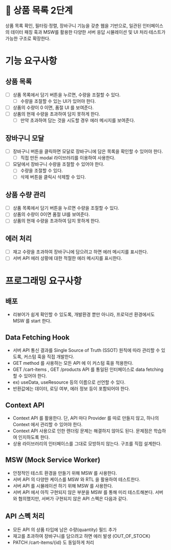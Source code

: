 # 🎁 상품 목록 2단계

상품 목록 확인, 필터링·정렬, 장바구니 기능을 갖춘 웹을 기반으로, 일관된 인터페이스의 데이터 패칭 훅과 MSW를 활용한 다양한 서버 응답 시뮬레이션 및 UI 처리·테스트가 가능한 구조로 확장한다.

# 기능 요구사항

## 상품 목록

- [ ] 상품 목록에서 담기 버튼을 누르면, 수량을 조절할 수 있다.
  - [ ] 수량을 조절할 수 있는 UI가 있어야 한다.
- [ ] 상품의 수량이 0 이면, 품절 UI 를 보여준다.
- [ ] 상품의 현재 수량을 초과하여 담지 못하게 한다.
  - [ ] 만약 초과하여 담는 것을 시도할 경우 에러 메시지를 보여준다.

## 장바구니 모달

- [ ] 장바구니 버튼을 클릭하면 모달로 장바구니에 담은 목록을 확인할 수 있어야 한다.
  - [ ] 직접 만든 modal 라이브러리를 이용하여 사용한다.
- [ ] 모달에서 장바구니 수량을 조절할 수 있어야 한다.
  - [ ] 수량을 조절할 수 있다.
  - [ ] 삭제 버튼을 클릭시 삭제할 수 있다.

## 상품 수량 관리

- [ ] 상품 목록에서 담기 버튼을 누르면 수량을 조절할 수 있다.
- [ ] 상품의 수량이 0이면 품절 UI를 보여준다.
- [ ] 상품의 현재 수량을 초과하여 담지 못하게 한다.

## 에러 처리

- [ ] 재고 수량을 초과하여 장바구니에 담으려고 하면 에러 메시지를 표시한다.
- [ ] 서버 API 에러 상황에 대한 적절한 에러 메시지를 표시한다.

# 프로그래밍 요구사항

## 배포

- 리뷰어가 쉽게 확인할 수 있도록, 개발환경 뿐만 아니라, 프로덕션 환경에서도 MSW 를 start 한다.

## Data Fetching Hook

- 서버 API 통신 결과를 Single Source of Truth (SSOT) 원칙에 따라 관리할 수 있도록, 커스텀 훅을 직접 개발한다.
- GET method 를 사용하는 모든 API 에 이 커스텀 훅을 적용한다.
- GET /cart-items , GET /products API 를 통일된 인터페이스로 data fetching 할 수 있어야 한다.
- ex) useData, useResource 등의 이름으로 선언할 수 있다.
- 반환값에는 데이터, 로딩 여부, 에러 정보 등이 포함되어야 한다.

## Context API

- Context API 를 활용한다. 단, API 마다 Provider 를 따로 만들지 않고, 하나의 Context 에서 관리할 수 있어야 한다.
- Context API 사용으로 인한 렌더링 문제는 해결하지 않아도 된다. 문제점은 학습하여 인지하도록 한다.
- 상용 라이브러리의 인터페이스를 그대로 모방하지 않는다. 구조를 직접 설계한다.

## MSW (Mock Service Worker)

- 안정적인 테스트 환경을 만들기 위해 MSW 를 사용한다.
- 서버 API 의 다양한 케이스를 MSW 와 RTL 을 활용하여 테스트한다.
- 서버 API 를 시뮬레이션 하기 위해 MSW 를 사용한다.
- 서버 API 에서 아직 구현되지 않은 부분을 MSW 를 통해 미리 테스트해본다. 서버와 협의했지만, 서버가 구현되지 않은 API 스펙은 다음과 같다.

## API 스펙 처리

- 모든 API 의 상품 타입에 남은 수량(quantity) 필드 추가
- 재고를 초과하여 장바구니를 담으려고 하면 에러 발생 (OUT_OF_STOCK)
- PATCH /cart-items/{id} 도 동일하게 처리
